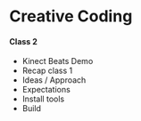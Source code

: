 
# Creative Coding

#### Class 2
* Kinect Beats Demo
* Recap class 1
* Ideas / Approach
* Expectations
* Install tools
* Build


